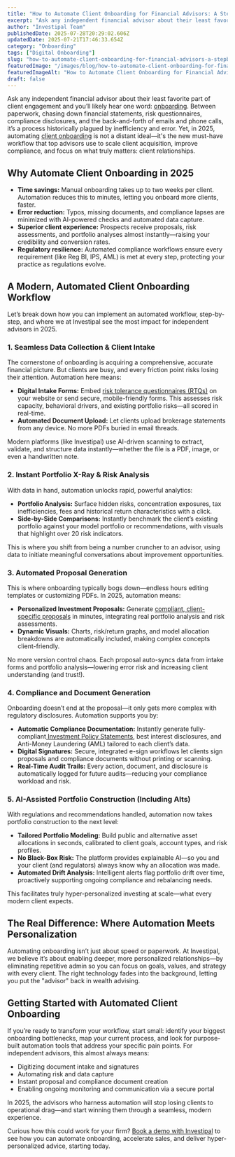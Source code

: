 ```yaml
---
title: "How to Automate Client Onboarding for Financial Advisors: A Step-by-Step Workflow for 2025"
excerpt: "Ask any independent financial advisor about their least favorite part of client engagement and you’ll likely hear one word: onboarding ."
author: "Investipal Team"
publishedDate: 2025-07-28T20:29:02.606Z
updatedDate: 2025-07-21T17:46:33.654Z
category: "Onboarding"
tags: ["Digital Onboarding"]
slug: "how-to-automate-client-onboarding-for-financial-advisors-a-stepbystep-workflow-for-2025"
featuredImage: "/images/blog/how-to-automate-client-onboarding-for-financial-advisors-a-stepbystep-workflow-for-2025__hero.png"
featuredImageAlt: "How to Automate Client Onboarding for Financial Advisors: A Step-by-Step Workflow for 2025"
draft: false
---
```

<p id="">Ask any independent financial advisor about their least favorite part of client engagement and you’ll likely hear one word: <a href="/blog/category/onboarding">onboarding</a>. Between paperwork, chasing down financial statements, risk questionnaires, compliance disclosures, and the back-and-forth of emails and phone calls, it’s a process historically plagued by inefficiency and error. Yet, in 2025, automating <a href="/features/client-acquisition">client onboarding</a> is not a distant ideal—it's the new must-have workflow that top advisors use to scale client acquisition, improve compliance, and focus on what truly matters: client relationships.</p><h2 id="">Why Automate Client Onboarding in 2025</h2><ul id=""><li id=""><strong id="">Time savings:</strong> Manual onboarding takes up to two weeks per client. Automation reduces this to minutes, letting you onboard more clients, faster.</li><li id=""><strong id="">Error reduction:</strong> Typos, missing documents, and compliance lapses are minimized with AI-powered checks and automated data capture.</li><li id=""><strong id="">Superior client experience:</strong> Prospects receive proposals, risk assessments, and portfolio analyses almost instantly—raising your credibility and conversion rates.</li><li id=""><strong id="">Regulatory resilience:</strong> Automated compliance workflows ensure every requirement (like Reg BI, IPS, AML) is met at every step, protecting your practice as regulations evolve.</li></ul><h2 id="">A Modern, Automated Client Onboarding Workflow</h2><p id="">Let’s break down how you can implement an automated workflow, step-by-step, and where we at Investipal see the most impact for independent advisors in 2025.</p><h3 id="">1. Seamless Data Collection & Client Intake</h3><p id="">The cornerstone of onboarding is acquiring a comprehensive, accurate financial picture. But clients are busy, and every friction point risks losing their attention. Automation here means:</p><ul id=""><li id=""><strong id="">Digital Intake Forms:</strong> Embed <a href="/risk-assessment">risk tolerance questionnaires (RTQs)</a> on your website or send secure, mobile-friendly forms. This assesses risk capacity, behavioral drivers, and existing portfolio risks—all scored in real-time.</li><li id=""><strong id="">Automated Document Upload:</strong> Let clients upload brokerage statements from any device. No more PDFs buried in email threads.</li></ul><p id="">Modern platforms (like Investipal) use AI-driven scanning to extract, validate, and structure data instantly—whether the file is a PDF, image, or even a handwritten note.</p><h3 id="">2. Instant Portfolio X-Ray & Risk Analysis</h3><p id="">With data in hand, automation unlocks rapid, powerful analytics:</p><ul id=""><li id=""><strong id="">Portfolio Analysis:</strong>&nbsp;Surface hidden risks, concentration exposures, tax inefficiencies, fees and historical return characteristics with a click.</li><li id=""><strong id="">Side-by-Side Comparisons:</strong> Instantly benchmark the client’s existing portfolio against your model portfolio or recommendations, with visuals that highlight over 20 risk indicators.</li></ul><p id="">This is where you shift from being a number cruncher to an advisor, using data to initiate meaningful conversations about improvement opportunities.</p><h3 id="">3. Automated Proposal Generation</h3><p id="">This is where onboarding typically bogs down—endless hours editing templates or customizing PDFs. In 2025, automation means:</p><ul id=""><li id=""><strong id="">Personalized Investment Proposals:</strong> Generate <a href="/blog/investment-proposal-software-what-growing-financial-advisor-firms-need-to-know">compliant, client-specific proposals</a> in minutes, integrating real portfolio analysis and risk assessments.</li><li id=""><strong id="">Dynamic Visuals:</strong> Charts, risk/return graphs, and model allocation breakdowns are automatically included, making complex concepts client-friendly.</li></ul><p id="">No more version control chaos. Each proposal auto-syncs data from intake forms and portfolio analysis—lowering error risk and increasing client understanding (and trust!).</p><h3 id="">4. Compliance and Document Generation</h3><p id="">Onboarding doesn’t end at the proposal—it only gets more complex with regulatory disclosures. Automation supports you by:</p><ul id=""><li id=""><strong id="">Automatic Compliance&nbsp;Documentation:</strong> Instantly generate fully-compliant<a href="/features/investment-policy-statements"> Investment Policy Statements</a>, best interest disclosures, and Anti-Money Laundering (AML)&nbsp;tailored to each client’s data.</li><li id=""><strong id="">Digital Signatures:</strong> Secure, integrated e-sign workflows let clients sign proposals and compliance documents without printing or scanning.</li><li id=""><strong id="">Real-Time Audit Trails:</strong> Every action, document, and disclosure is automatically logged for future audits—reducing your compliance workload and risk.</li></ul><h3 id="">5. AI-Assisted Portfolio Construction (Including Alts)</h3><p id="">With regulations and recommendations handled, automation now takes portfolio construction to the next level:</p><ul id=""><li id=""><strong id="">Tailored Portfolio Modeling:</strong> Build public and alternative asset allocations in seconds, calibrated to client goals, account types, and risk profiles.</li><li id=""><strong id="">No Black-Box Risk:</strong> The platform provides explainable AI—so you and your client (and regulators) always know why an allocation was made.</li><li id=""><strong id="">Automated Drift Analysis:</strong> Intelligent alerts flag portfolio drift over time, proactively supporting ongoing compliance and rebalancing needs.</li></ul><p id="">This facilitates truly hyper-personalized investing at scale—what every modern client expects.</p><h2 id="">The Real Difference: Where Automation Meets Personalization</h2><p id="">Automating onboarding isn’t just about speed or paperwork. At Investipal, we believe it’s about enabling deeper, more personalized relationships—by eliminating repetitive admin so you can focus on goals, values, and strategy with every client. The right technology fades into the background, letting you put the "advisor" back in wealth advising.</p><h2 id="">Getting Started with Automated Client Onboarding</h2><p id="">If you’re ready to transform your workflow, start small: identify your biggest onboarding bottlenecks, map your current process, and look for purpose-built automation tools that address your specific pain points. For independent advisors, this almost always means:</p><ul id=""><li id="">Digitizing document intake and signatures</li><li id="">Automating risk and data capture</li><li id="">Instant proposal and compliance document creation</li><li id="">Enabling ongoing monitoring and communication via a secure portal</li></ul><p id="">In 2025, the advisors who harness automation will stop losing clients to operational drag—and start winning them through a seamless, modern experience.</p><p id="">Curious how this could work for your firm? <a href="/book-a-demo" target="_blank">Book a demo with Investipal</a> to see how you can automate onboarding, accelerate sales, and deliver hyper-personalized advice, starting today.</p>